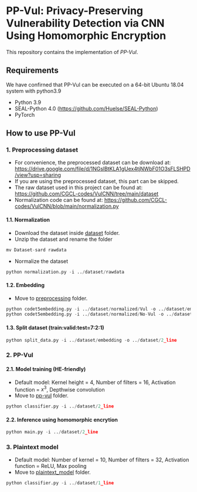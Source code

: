 # PP-Vul: Privacy-Preserving Vulnerability Detection via CNN Using Homomorphic Encryption

This repository contains the implementation of *PP-Vul*.

## Requirements
We have confirned that PP-Vul can be executed on a 64-bit Ubuntu 18.04 system with python3.9

- Python 3.9
- SEAL-Python 4.0 (https://github.com/Huelse/SEAL-Python)
- PyTorch

## How to use PP-Vul

### 1. Preprocessing dataset
- For convenience, the preprocessed dataset can be download at: https://drive.google.com/file/d/1NGslBtKLA1gUex4tjNWbF01O3sFLSHPD/view?usp=sharing
- If you are using the preprocessed dataset, this part can be skipped.
- The raw dataset used in this project can be found at: https://github.com/CGCL-codes/VulCNN/tree/main/dataset
- Normalization code can be found at: https://github.com/CGCL-codes/VulCNN/blob/main/normalization.py

#### 1.1. Normalization

- Download the dataset inside [dataset](dataset) folder. 
- Unzip the dataset and rename the folder

```python
mv Dataset-sard rawdata
```

- Normalize the dataset
```python
python normalization.py -i ../dataset/rawdata
```

#### 1.2. Embedding    
- Move to [preprocessing](preprocessing) folder.

```python
python codet5embedding.py -i ../dataset/normalized/Vul -o ../dataset/embedding/2_line/Vul -n 2
python codet5embedding.py -i ../dataset/normalized/No-Vul -o ../dataset/embedding/2_line/No-Vul -n 2
```
#### 1.3. Split dataset (train:valid:test=7:2:1)

```python
python split_data.py -i ../dataset/embedding -o ../dataset/2_line 
```
### 2. PP-Vul

#### 2.1. Model training (HE-friendly)

- Default model: Kernel height = 4, Number of filters = 16, Activation function = $x^3$, Depthwise convolution
- Move to [pp-vul](pp-vul) folder.

```python
python classifier.py -i ../dataset/2_line 
```

#### 2.2. Inference using homomorphic encrytion

```python
python main.py -i ../dataset/2_line 
```

### 3. Plaintext model

- Default model: Number of kernel = 10, Number of filters = 32, Activation function = ReLU, Max pooling
- Move to [plaintext_model](plaintext_model) folder.

```python
python classifier.py -i ../dataset/1_line
```

